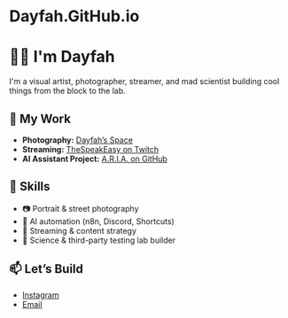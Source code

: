 # Dayfah.GitHub.io
# 👋🏾 I'm Dayfah

I'm a visual artist, photographer, streamer, and mad scientist building cool things from the block to the lab.

## 🎨 My Work

- **Photography:** [Dayfah’s Space](https://link-to-gallery.com)
- **Streaming:** [TheSpeakEasy on Twitch](https://twitch.tv/dayfah)
- **AI Assistant Project:** [A.R.I.A. on GitHub](https://github.com/dayfah/aria)

## 🔧 Skills

- 📷 Portrait & street photography
- 🧠 AI automation (n8n, Discord, Shortcuts)
- 🎤 Streaming & content strategy
- 🧪 Science & third-party testing lab builder

## 📫 Let’s Build

- [Instagram](https://instagram.com/dayfah)
- [Email](mailto:hudhayfahamir@gmail.com)
